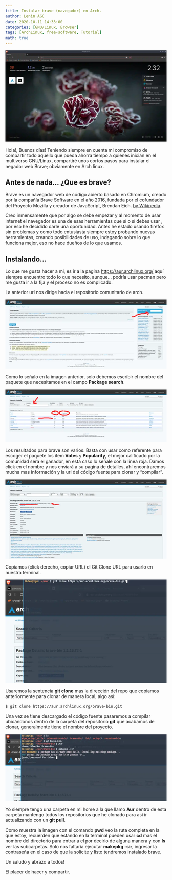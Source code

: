```yaml
---
title: Instalar brave (navegador) en Arch.
author: Lenin AGC
date: 2020-10-11 14:33:00
categories: [GNU/Linux, Browser]
tags: [ArchLinux, free-software, Tutorial]
math: true
---
```


![image 1](/assets/img_posts/post6_img0.webp)

Hola!, Buenos días! Teniendo siempre en cuenta mi compromiso de compartir todo aquello que pueda ahorra tiempo a quienes inician en el multiverso GNU/Linux, compartiré unos cortos pasos para instalar el negador web Brave; obviamente en Arch linux.

## Antes de nada… ¿Que es brave?

Brave es un navegador web de código abierto basado en Chromium, creado por la compañía Brave Software en el año 2016, fundada por el cofundador del Proyecto Mozilla y creador de JavaScript, Brendan Eich. [by Wikipedia](<https://es.wikipedia.org/wiki/Brave_(navegador_web)>).

Creo inmensamente que por algo se debe empezar y al momento de usar internet el navegador es una de esas herramientas que si o si debes usar , por eso he decidido darle una oportunidad. Antes he estado usando firefox sin problemas y como todo entusiasta siempre estoy probando nuevas herramientas, creando posibilidades de uso, indagando sobre lo que funciona mejor, eso no hace dueños de lo que usamos.

## Instalando…

Lo que me gusta hacer a mi, es ir a la pagina https://aur.archlinux.org/ aquí siempre encuentro todo lo que necesito, aunque… podría usar pacman pero me gusta ir a la fija y el proceso no es complicado.

La anterior url nos dirige hacia el repositorio comunitario de arch.

![image 2](/assets/img_posts/post6_img1.webp)

Como lo señalo en la imagen anterior, solo debemos escribir el nombre del paquete que necesitamos en el campo **Package search**.

![image 3](/assets/img_posts/post6_img2.webp)

Los resultados para brave son varios. Basta con usar como referente para escoger el paquete los item **Votes** y **Popularity**, el mejor calificado por la comunidad sera el ganador, en esta caso lo señale con la linea roja. Damos click en el nombre y nos enviará a su pagina de detalles, ahí encontraremos mucha mas información y la url del código fuente para clonar y “compilar”.

![image 4](/assets/img_posts/post6_img3.webp)

Copiamos (click derecho, copiar URL) el Git Clone URL para usarlo en nuestra terminal.

![image 5](/assets/img_posts/post6_img4.webp)

Usaremos la sentencia **git clone** mas la dirección del repo que copiamos anteriormente para clonar de manera local, algo así:

```
$ git clone https://aur.archlinux.org/brave-bin.git
```

Una vez se tiene descargado el código fuente pasaremos a compilar ubicándonos dentro de la carpeta del repositorio **git** que acabamos de clonar, generalmente tiene el nombre del proyecto.

![image 6](/assets/img_posts/post6_img5.webp)

Yo siempre tengo una carpeta en mi home a la que llamo **Aur** dentro de esta carpeta mantengo todos los repositorios que he clonado para así ir actualizando con un **git pull**.

Como muestra la imagen con el comando **pwd** veo la ruta completa en la que estoy, recuerden que estando en la terminal pueden usar **cd** mas el nombre del directorio para entrar a el por decirlo de alguna manera y con **ls** ver las subcarpetas. Solo nos faltaría ejecutar **makepkg -sir**, ingresar la contraseña en el caso de que la solicite y listo tendremos instalado brave.

Un saludo y abrazo a todos!

El placer de hacer y compartir.
